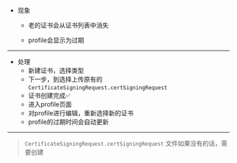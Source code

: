 - 现象

  - 老的证书会从证书列表中消失

  - profile会显示为过期

---

- 处理
  - 新建证书，选择类型
  - 下一步，到选择上传原有的`CertificateSigningRequest.certSigningRequest`
  - 证书创建完成✅
  - 进入profile页面
  - 对profile进行编辑，重新选择新的证书
  - profile的过期时间会自动更新



---

> `CertificateSigningRequest.certSigningRequest` 文件如果没有的话，需要创建